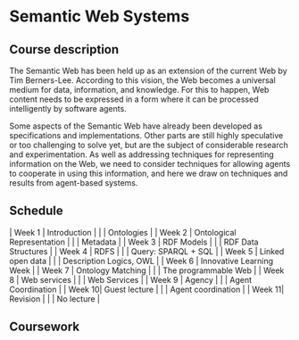 # Semantic Web Systems

## Course description

The Semantic Web has been held up as an extension of the current Web by Tim Berners-Lee. According to this vision, the Web becomes a universal medium for data, information, and knowledge. For this to happen, Web content needs to be expressed in a form where it can be processed intelligently by software agents.

Some aspects of the Semantic Web have already been developed as specifications and implementations. Other parts are still highly speculative or too challenging to solve yet, but are the subject of considerable research and experimentation. As well as addressing techniques for representing information on the Web, we need to consider techniques for allowing agents to cooperate in using this information, and here we draw on techniques and results from agent-based systems.

## Schedule

| Week 1 | Introduction |
|        | Ontologies |
| Week 2 | Ontological Representation |
|        | Metadata |
| Week 3 | RDF Models |
|        | RDF Data Structures |
| Week 4 | RDFS |
|        | Query: SPARQL + SQL |
| Week 5 | Linked open data |
|        | Description Logics, OWL |
| Week 6 | Innovative Learning Week |
| Week 7 | Ontology Matching |
|        | The programmable Web |
| Week 8 | Web services |
|        | Web Services |
| Week 9 | Agency |
|        | Agent Coordination |
| Week 10| Guest lecture |
|        | Agent coordination |
| Week 11| Revision |
|        | No lecture |

## Coursework